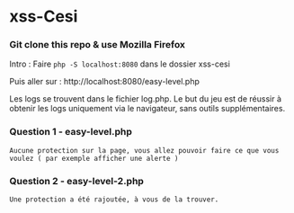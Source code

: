 # xss-Cesi

### Git clone this repo & use Mozilla Firefox

Intro :
Faire `php -S localhost:8080` dans le dossier xss-cesi

Puis aller sur : http://localhost:8080/easy-level.php

Les logs se trouvent dans le fichier log.php. Le but du jeu est de réussir à obtenir les logs uniquement via le navigateur, sans outils supplémentaires.


### Question 1 - **easy-level.php**
	Aucune protection sur la page, vous allez pouvoir faire ce que vous voulez ( par exemple afficher une alerte )

### Question 2 - **easy-level-2.php**
	Une protection a été rajoutée, à vous de la trouver.
